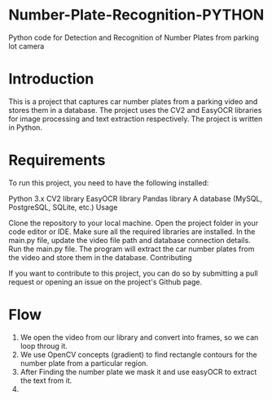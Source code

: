 # Number-Plate-Recognition-PYTHON
Python code for Detection and Recognition of Number Plates from parking lot camera 

# Introduction

This is a project that captures car number plates from a parking video and stores them in a database. The project uses the CV2 and EasyOCR libraries for image processing and text extraction respectively. The project is written in Python.

# Requirements

To run this project, you need to have the following installed:

Python 3.x
CV2 library
EasyOCR library
Pandas library
A database (MySQL, PostgreSQL, SQLite, etc.)
Usage

Clone the repository to your local machine.
Open the project folder in your code editor or IDE.
Make sure all the required libraries are installed.
In the main.py file, update the video file path and database connection details.
Run the main.py file.
The program will extract the car number plates from the video and store them in the database.
Contributing

If you want to contribute to this project, you can do so by submitting a pull request or opening an issue on the project's Github page.

# Flow

1. We open the video from our library and convert into frames, so we can loop throug it.
2. We use OpenCV concepts (gradient) to find rectangle contours for the number plate from a particular region.
3. After Finding the number plate we mask it and use easyOCR to extract the text from it.
4.

